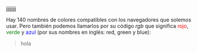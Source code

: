 jjjjjjjj 

Hay 140 nombres de colores compatibles con los navegadores que solemos usar. Pero también podemos llamarlos por su código _rgb_ que significa <span style="color:red;">rojo</span>, <span style="color:green;">verde</span> y <span style="color:blue;">azul</span> (por sus nombres en inglés: red, green y blue):

> hola